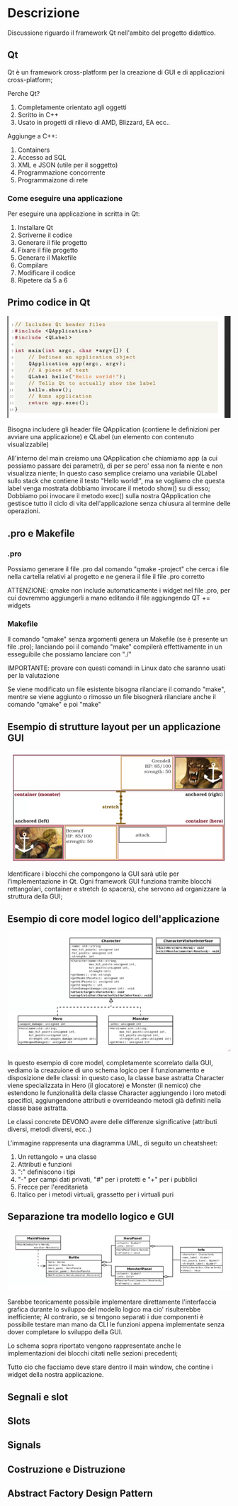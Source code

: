 # Descrizione

Discussione riguardo il framework Qt nell'ambito del progetto didattico.


## Qt

Qt è un framework cross-platform per la creazione di GUI e di applicazioni cross-platform;

Perche Qt?
1. Completamente orientato agli oggetti
2. Scritto in C++
3. Usato in progetti di rilievo di AMD, Blizzard, EA ecc..

Aggiunge a C++:
1. Containers
2. Accesso ad SQL
3. XML e JSON (utile per il soggetto)
4. Programmazione concorrente
5. Programmaizone di rete

### Come eseguire una applicazione 

Per eseguire una applicazione in scritta in Qt:
1. Installare Qt
2. Scriverne il codice
3. Generare il file progetto
4. Fixare il file progetto
5. Generare il Makefile
6. Compilare
7. Modificare il codice
8. Ripetere da 5 a 6


## Primo codice in Qt

![HelloWorldQT](../../assets/QtHELLOWORLD.png)

Bisogna includere gli header file QApplication (contiene le definizioni per avviare una applicazione) e QLabel (un elemento con contenuto visualizzabile)

All'interno del main creiamo una QApplication che chiamiamo app (a cui possiamo passare dei parametri), di per se pero' essa non fa niente e non visualizza niente;
In questo caso semplice creiamo una variabile QLabel sullo stack che contiene il testo "Hello world!", ma se vogliamo che questa label venga mostrata dobbiamo invocare il metodo show() su di esso;
Dobbiamo poi invocare il metodo exec() sulla nostra QApplication che gestisce tutto il ciclo di vita dell'applicazione senza chiusura al termine delle operazioni.

## .pro e Makefile

### .pro

Possiamo generare il file .pro dal comando "qmake -project" che cerca i file nella cartella relativi al progetto e ne genera il file il file .pro corretto

ATTENZIONE: qmake non include automaticamente i widget nel file .pro, per cui dovremmo aggiungerli a mano editando il file aggiungendo QT += widgets

### Makefile

Il comando "qmake" senza argomenti genera un Makefile (se è presente un file .pro);
lanciando poi il comando "make" compilerà effettivamente in un esseguibile che possiamo lanciare con "./"

IMPORTANTE: provare con questi comandi in Linux dato che saranno usati per la valutazione

Se viene modificato un file esistente bisogna rilanciare il comando "make", mentre se viene aggiunto o rimosso un file bisognerà rilanciare anche il comando "qmake" e poi "make"

## Esempio di strutture layout per un applicazione GUI

![GameLayout](../../assets/QtLayout.png)

Identificare i blocchi che compongono la GUI sarà utile per l'implementazione in Qt.
Ogni framework GUI funziona tramite blocchi rettangolari, container e stretch (o spacers), che servono ad organizzare la struttura della GUI;

## Esempio di core model logico dell'applicazione

![GameCore](../../assets/CoreModel.png)

In questo esempio di core model, completamente scorrelato dalla GUI, vediamo la creazuione di uno schema logico per il funzionamento e disposizione delle classi: in questo caso, la classe base astratta Character viene specializzata in Hero (il giocatore) e Monster (il nemico) che estendono le funzionalità della classe Character aggiungendo i loro metodi specifici, aggiungendone attributi e overrideando metodi già definiti nella classe base astratta.

Le classi concrete DEVONO avere delle differenze significative (attributi diversi, metodi diversi, ecc..)

L'immagine rappresenta una diagramma UML, di seguito un cheatsheet:
1. Un rettangolo = una classe
2. Attributi e funzioni
3. ":" definiscono i tipi
4. "-" per campi dati privati, "#" per i protetti e "+" per i pubblici
5. Frecce per l'ereditarietà
6. Italico per i metodi virtuali, grassetto per i virtuali puri

## Separazione tra modello logico e GUI

![GUIwidgets](../../assets/GUIwidgets.png)

Sarebbe teoricamente possibile implementare direttamente l'interfaccia grafica durante lo sviluppo del modello logico ma cio' risulterebbe inefficiente;
Al contrario, se si tengono separati i due componenti è possibile testare man mano da CLI le funzioni appena implementate senza dover completare lo sviluppo della GUI.

Lo schema sopra riportato vengono rappresentate anche le implementazioni dei blocchi citati nelle sezioni precedenti;

Tutto cio che facciamo deve stare dentro il main window, che contine i widget della nostra applicazione.


## Segnali e slot


## Slots


## Signals

## Costruzione e Distruzione


## Abstract Factory Design Pattern 


